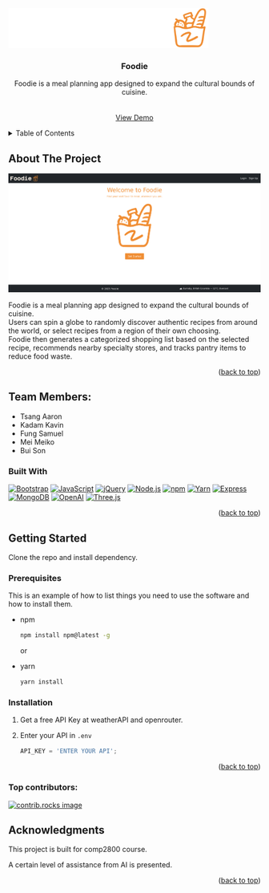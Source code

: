 
<!-- PROJECT SHIELDS -->
<!--
*** I'm using markdown "reference style" links for readability.
*** Reference links are enclosed in brackets [ ] instead of parentheses ( ).
*** See the bottom of this document for the declaration of the reference variables
*** for contributors-url, forks-url, etc. This is an optional, concise syntax you may use.
*** https://www.markdownguide.org/basic-syntax/#reference-style-links
-->

<!-- PROJECT LOGO -->
<br />
<div>
  <a href="https://github.com/sonboiii/2800-202510-BBY18">
    <img src="public/images/foodieWhite.png" alt="Logo" width="400" height="80">
  </a>

<h3 align="center">Foodie</h3>

  <p align="center">
    Foodie is a meal planning app designed to expand the cultural bounds of cuisine. 
    <br />
    <br />
    <br />
    <a href="https://foodie-0fu4.onrender.com">View Demo</a>
  </p>
</div>



<!-- TABLE OF CONTENTS -->
<details>
  <summary>Table of Contents</summary>
  <ol>
    <li>
      <a href="#about-the-project">About The Project</a>
      <ul>
        <li><a href="#built-with">Built With</a></li>
      </ul>
    </li>
    <li>
      <a href="#getting-started">Getting Started</a>
    </li>
    <li><a href="#contributing">Contributing</a></li>
    <li><a href="#acknowledgments">Acknowledgments</a></li>
  </ol>
</details>



<!-- ABOUT THE PROJECT -->
## About The Project

[![Product Name Screen Shot][product-screenshot]](https://foodie-0fu4.onrender.com)

Foodie is a meal planning app designed to expand the cultural bounds of cuisine.   
Users can spin a globe to randomly discover authentic recipes from around the world, or select recipes from a region of their own choosing.   
Foodie then generates a categorized shopping list based on the selected recipe, recommends nearby specialty stores, and tracks pantry items to reduce food waste.  

<p align="right">(<a href="#readme-top">back to top</a>)</p>

## Team Members:
- Tsang	Aaron
- Kadam	Kavin
- Fung Samuel
- Mei Meiko
- Bui Son

### Built With


[![Bootstrap][Bootstrap.com]][Bootstrap-url] [![JavaScript][JavaScript.com]][JS-url] [![jQuery][JQuery.com]][JQuery-url]
[![Node.js][nodejs.org]][node-url] [![npm][npmjs.com]][npm-url] [![Yarn][yarnpkg.com]][yarn-url]
[![Express][expressjs.com]][express-url] [![MongoDB][mongodb.com]][mongo-url]
[![OpenAI][openai.com]][openai-url] [![Three.js][threejs.org]][three-url]

<p align="right">(<a href="#readme-top">back to top</a>)</p>



<!-- GETTING STARTED -->
## Getting Started

Clone the repo and install dependency.

### Prerequisites

This is an example of how to list things you need to use the software and how to install them.
* npm
  ```sh
  npm install npm@latest -g
  ```
  or  
  
* yarn
  ```sh
  yarn install
   ```

### Installation

1. Get a free API Key at weatherAPI and openrouter.

2. Enter your API in `.env`
   ```js
   API_KEY = 'ENTER YOUR API';
   ```


<p align="right">(<a href="#readme-top">back to top</a>)</p>



### Top contributors:

<a href="https://github.com/sonboiii/2800-202510-BBY18/graphs/contributors">
  <img src="https://contrib.rocks/image?repo=sonboiii/2800-202510-BBY18" alt="contrib.rocks image" />
</a>





<!-- ACKNOWLEDGMENTS -->
## Acknowledgments

This project is built for comp2800 course.

A certain level of assistance from AI is presented.

<p align="right">(<a href="#readme-top">back to top</a>)</p>



<!-- MARKDOWN LINKS & IMAGES -->
[Bootstrap.com]: https://img.shields.io/badge/Bootstrap-563D7C?style=for-the-badge&logo=bootstrap&logoColor=white
[Bootstrap-url]: https://getbootstrap.com
[JavaScript.com]: https://img.shields.io/badge/JavaScript-F7DF1E?style=for-the-badge&logo=javascript&logoColor=black
[JS-url]: https://developer.mozilla.org/en-US/docs/Web/JavaScript
[JQuery.com]: https://img.shields.io/badge/jQuery-0769AD?style=for-the-badge&logo=jquery&logoColor=white
[JQuery-url]: https://jquery.com
[nodejs.org]: https://img.shields.io/badge/Node.js-339933?style=for-the-badge&logo=nodedotjs&logoColor=white
[node-url]: https://nodejs.org
[npmjs.com]: https://img.shields.io/badge/npm-CB3837?style=for-the-badge&logo=npm&logoColor=white
[npm-url]: https://www.npmjs.com
[yarnpkg.com]: https://img.shields.io/badge/Yarn-2C8EBB?style=for-the-badge&logo=yarn&logoColor=white
[yarn-url]: https://yarnpkg.com
[expressjs.com]: https://img.shields.io/badge/Express-000000?style=for-the-badge&logo=express&logoColor=white
[express-url]: https://expressjs.com
[mongodb.com]: https://img.shields.io/badge/MongoDB-47A248?style=for-the-badge&logo=mongodb&logoColor=white
[mongo-url]: https://www.mongodb.com
[openai.com]: https://img.shields.io/badge/OpenAI-412991?style=for-the-badge&logo=openai&logoColor=white
[openai-url]: https://openai.com
[threejs.org]: https://img.shields.io/badge/Three.js-000000?style=for-the-badge&logo=threedotjs&logoColor=white
[three-url]: https://threejs.org
[contributors-shield]: https://img.shields.io/github/contributors/sonboiii/2800-202510-BBY18.svg?style=for-the-badge
[contributors-url]: https://github.com/sonboiii/2800-202510-BBY18/graphs/contributors
[product-screenshot]: public/images/foodie_index.png